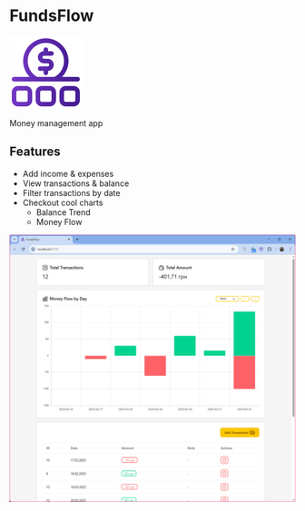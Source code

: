 # FundsFlow

![FundsFlow](./public/logo.png)

Money management app

## Features

- Add income & expenses
- View transactions & balance
- Filter transactions by date
- Checkout cool charts
  - Balance Trend
  - Money Flow

![app](./.github/screenshots/app.jpg)

